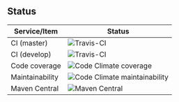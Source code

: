 ## Status

| Service/Item        | Status                                                       |
| ------------------- | ------------------------------------------------------------ |
| CI (master)  | ![Travis-CI](https://api.travis-ci.com/albirar/albirar-template-engine.svg?branch=master) |
| CI (develop) | ![Travis-CI](https://api.travis-ci.com/albirar/albirar-template-engine.svg?branch=develop) |
| Code coverage       | ![Code Climate coverage](https://img.shields.io/codeclimate/coverage/albirar/albirar-template-engine) |
| Maintainability     | ![Code Climate maintainability](https://img.shields.io/codeclimate/maintainability-percentage/albirar/albirar-template-engine) |
| Maven Central       | ![Maven Central](https://img.shields.io/maven-central/v/cat.albirar.lib/albirar-template-engine) |

